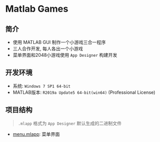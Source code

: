 # Matlab Games

## 简介

- 使用 MATLAB GUI 制作一个小游戏三合一程序
- 三人合作开发, 每人各出一个小游戏
- 菜单界面和2048小游戏使用 `App Designer` 构建开发

## 开发环境

- 系统: `Windows 7 SP1 64-bit`
- MATLAB版本: `R2019a Update5 64-bit(win64)` (Professional License)

## 项目结构

> `.mlapp` 格式为 `App Designer` 默认生成的二进制文件

- [menu.mlapp](./menu.mlapp): 菜单界面

